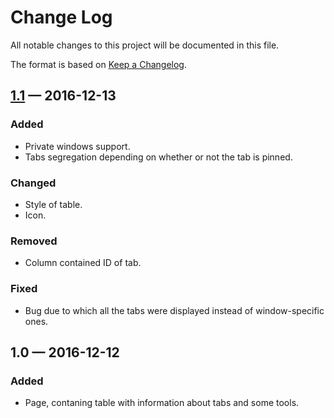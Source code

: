 # Change Log
All notable changes to this project will be documented in this file.

The format is based on [Keep a Changelog](http://keepachangelog.com/).

## [1.1] — 2016-12-13
### Added
- Private windows support.
- Tabs segregation depending on whether or not the tab is pinned.

### Changed
- Style of table.
- Icon.

### Removed
- Column contained ID of tab.

### Fixed
- Bug due to which all the tabs were displayed instead of window-specific ones.

## 1.0 — 2016-12-12
### Added
- Page, contaning table with information about tabs and some tools.

[1.1]: https://github.com/rybval/list_tabs/compare/v1.0...v1.1
